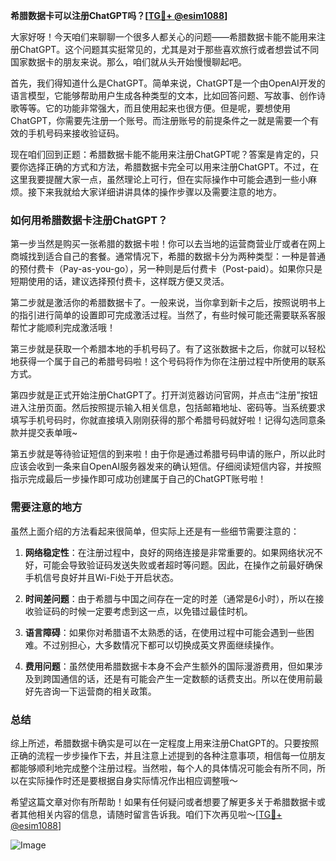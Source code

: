 **希腊数据卡可以注册ChatGPT吗？[[TG💪+ @esim1088](https://t.me/s/esim1088)]**

大家好呀！今天咱们来聊聊一个很多人都关心的问题——希腊数据卡能不能用来注册ChatGPT。这个问题其实挺常见的，尤其是对于那些喜欢旅行或者想尝试不同国家数据卡的朋友来说。那么，咱们就从头开始慢慢聊起吧。

首先，我们得知道什么是ChatGPT。简单来说，ChatGPT是一个由OpenAI开发的语言模型，它能够帮助用户生成各种类型的文本，比如回答问题、写故事、创作诗歌等等。它的功能非常强大，而且使用起来也很方便。但是呢，要想使用ChatGPT，你需要先注册一个账号。而注册账号的前提条件之一就是需要一个有效的手机号码来接收验证码。

现在咱们回到正题：希腊数据卡能不能用来注册ChatGPT呢？答案是肯定的，只要你选择正确的方式和方法，希腊数据卡完全可以用来注册ChatGPT。不过，在这里我要提醒大家一点，虽然理论上可行，但在实际操作中可能会遇到一些小麻烦。接下来我就给大家详细讲讲具体的操作步骤以及需要注意的地方。

### 如何用希腊数据卡注册ChatGPT？

第一步当然是购买一张希腊的数据卡啦！你可以去当地的运营商营业厅或者在网上商城找到适合自己的套餐。通常情况下，希腊的数据卡分为两种类型：一种是普通的预付费卡（Pay-as-you-go），另一种则是后付费卡（Post-paid）。如果你只是短期使用的话，建议选择预付费卡，这样既方便又灵活。

第二步就是激活你的希腊数据卡了。一般来说，当你拿到新卡之后，按照说明书上的指引进行简单的设置即可完成激活过程。当然了，有些时候可能还需要联系客服帮忙才能顺利完成激活哦！

第三步就是获取一个希腊本地的手机号码了。有了这张数据卡之后，你就可以轻松地获得一个属于自己的希腊号码啦！这个号码将作为你在注册过程中所使用的联系方式。

第四步就是正式开始注册ChatGPT了。打开浏览器访问官网，并点击“注册”按钮进入注册页面。然后按照提示输入相关信息，包括邮箱地址、密码等。当系统要求填写手机号码时，你就直接填入刚刚获得的那个希腊号码就好啦！记得勾选同意条款并提交表单哦~

第五步就是等待验证短信的到来啦！由于你是通过希腊号码申请的账户，所以此时应该会收到一条来自OpenAI服务器发来的确认短信。仔细阅读短信内容，并按照指示完成最后一步操作即可成功创建属于自己的ChatGPT账号啦！

### 需要注意的地方

虽然上面介绍的方法看起来很简单，但实际上还是有一些细节需要注意的：

1. **网络稳定性**：在注册过程中，良好的网络连接是非常重要的。如果网络状况不好，可能会导致验证码发送失败或者超时等问题。因此，在操作之前最好确保手机信号良好并且Wi-Fi处于开启状态。
   
2. **时间差问题**：由于希腊与中国之间存在一定的时差（通常是6小时），所以在接收验证码的时候一定要考虑到这一点，以免错过最佳时机。
   
3. **语言障碍**：如果你对希腊语不太熟悉的话，在使用过程中可能会遇到一些困难。不过别担心，大多数情况下都可以切换成英文界面继续操作。
   
4. **费用问题**：虽然使用希腊数据卡本身不会产生额外的国际漫游费用，但如果涉及到跨国通信的话，还是有可能会产生一定数额的话费支出。所以在使用前最好先咨询一下运营商的相关政策。

### 总结

综上所述，希腊数据卡确实是可以在一定程度上用来注册ChatGPT的。只要按照正确的流程一步步操作下去，并且注意上述提到的各种注意事项，相信每一位朋友都能够顺利地完成整个注册过程。当然啦，每个人的具体情况可能会有所不同，所以在实际操作时还是要根据自身实际情况作出相应调整哦～

希望这篇文章对你有所帮助！如果有任何疑问或者想要了解更多关于希腊数据卡或者其他相关内容的信息，请随时留言告诉我。咱们下次再见啦～[[TG💪+ @esim1088](https://t.me/s/esim1088)] 

![Image](https://i.postimg.cc/4NQfJmqS/Snipaste-2025-05-13-00-14-12.png)